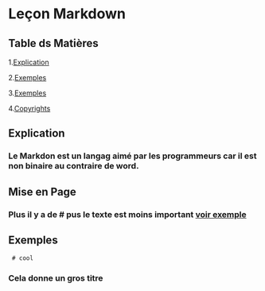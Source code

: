 # Leçon Markdown
## Table ds Matières
1.[Explication](#Explications)

2.[Exemples](#Exemples)

3.[Exemples](#Exemples)

4.[Copyrights](#Copyrights)
## Explication
### Le Markdon est un langag aimé par les programmeurs car il est non binaire au contraire de word.
## Mise en Page 
### Plus il y a de # pus le texte est moins important [voir exemple](#Exemples)
## Exemples
``` # cool```
### Cela donne un gros titre

